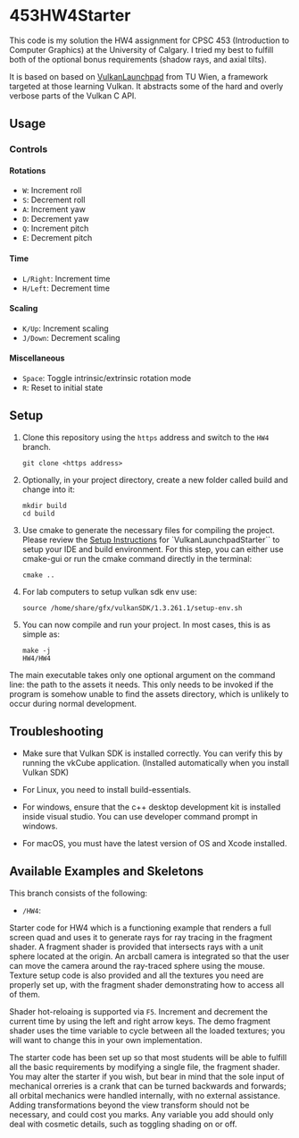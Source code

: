 # 453HW4Starter

This code is my solution the HW4 assignment for CPSC 453 (Introduction to Computer Graphics) at the University of Calgary. I tried my best to fulfill both of the optional bonus requirements (shadow rays, and axial tilts).

It is based on based on [VulkanLaunchpad](https://github.com/cg-tuwien/VulkanLaunchpad) from TU Wien, a framework targeted at those learning Vulkan. It abstracts some of the hard and overly verbose parts of the Vulkan C API.

## Usage
### Controls
#### Rotations
- `W`: Increment roll
- `S`: Decrement roll
- `A`: Increment yaw
- `D`: Decrement yaw
- `Q`: Increment pitch
- `E`: Decrement pitch

#### Time

- `L/Right`: Increment time
- `H/Left`: Decrement time

#### Scaling

- `K/Up`: Increment scaling
- `J/Down`: Decrement scaling

#### Miscellaneous

- `Space`: Toggle intrinsic/extrinsic rotation mode
- `R`: Reset to initial state

## Setup

1. Clone this repository using the ```https``` address and switch to the `HW4` branch. 
    ```
    git clone <https address>
    ```
2. Optionally, in your project directory, create a new folder called build and change into it:
    ```
    mkdir build
    cd build
    ```
3. Use cmake to generate the necessary files for compiling the project. Please review the [Setup Instructions](https://github.com/cg-tuwien/VulkanLaunchpad#setup-instructions) for `VulkanLaunchpadStarter`` to setup your IDE and build environment. For this step, you can either use cmake-gui or run the cmake command directly in the terminal:
    ```
    cmake ..
    ```
4. For lab computers to setup vulkan sdk env use:
    ```
    source /home/share/gfx/vulkanSDK/1.3.261.1/setup-env.sh
    ```
5. You can now compile and run your project. In most cases, this is as simple as:
    ```
    make -j
    HW4/HW4
    ```

The main executable takes only one optional argument on the command line: the path to the assets it needs.
  This only needs to be invoked if the program is somehow unable to find the assets directory, which is unlikely to occur 
  during normal development.

## Troubleshooting

- Make sure that Vulkan SDK is installed correctly. You can verify this by running the vkCube application. (Installed automatically when you install Vulkan SDK)

- For Linux, you need to install build-essentials.

- For windows, ensure that the c++ desktop development kit is installed inside visual studio. You can use developer command prompt in windows.

- For macOS, you must have the latest version of OS and Xcode installed.

## Available Examples and Skeletons

This branch consists of the following:
- `/HW4`:

Starter code for HW4 which is a functioning example that renders a full screen quad and uses it to generate rays for 
  ray tracing in the fragment shader. A fragment shader is provided that intersects rays with a unit sphere located at the origin. 
  An arcball camera is integrated so that the user can move the camera around the ray-traced sphere using the mouse. 
  Texture setup code is also provided and all the textures you need are properly set up, with the fragment shader demonstrating
  how to access all of them.

Shader hot-reloaing is supported via `F5`. Increment and decrement the current time by using the left and right arrow keys.
  The demo fragment shader uses the time variable to cycle between all the loaded textures; you will want to change this in your
  own implementation.

The starter code has been set up so that most students will be able to fulfill all the basic requirements by modifying a single
  file, the fragment shader. You may alter the starter if you wish, but bear in mind that the sole input of mechanical orreries 
  is a crank that can be turned backwards and forwards; all orbital mechanics were handled internally, with no external assistance. 
  Adding transformations beyond the view transform should not be necessary, and could cost you marks. Any variable you add should
  only deal with cosmetic details, such as toggling shading on or off.
  
